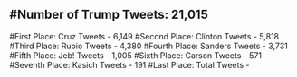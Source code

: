 #Number of Trump Tweets: 21,015
---
#First Place: Cruz Tweets - 6,149
#Second Place: Clinton Tweets - 5,818
#Third Place: Rubio Tweets - 4,380
#Fourth Place: Sanders Tweets - 3,731
#Fifth Place: Jeb! Tweets - 1,005
#Sixth Place: Carson Tweets - 571
#Seventh Place: Kasich Tweets - 191
#Last Place: Total Tweets -  
